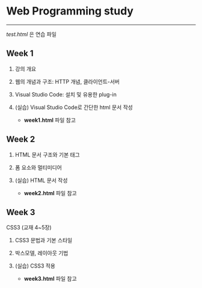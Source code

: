 # Web Programming study
<hr>

*test.html* 은 연습 파일

## Week 1

1. 강의 개요
  
3. 웹의 개념과 구조: HTTP 개념, 클라이언트-서버

4. Visual Studio Code: 설치 및 유용한 plug-in
  
5. (실습) Visual Studio Code로 간단한 html 문서 작성
   -  **week1.html** 파일 참고 

## Week 2

1. HTML 문서 구조와 기본 태그

3. 폼 요소와 멀티미디어
  
5. (실습) HTML 문서 작성
   -  **week2.html** 파일 참고

## Week 3

CSS3 (교재 4~5장)

1. CSS3 문법과 기본 스타일

2. 박스모델, 레이아웃 기법

3. (실습) CSS3 적용
   -  **week3.html** 파일 참고 
